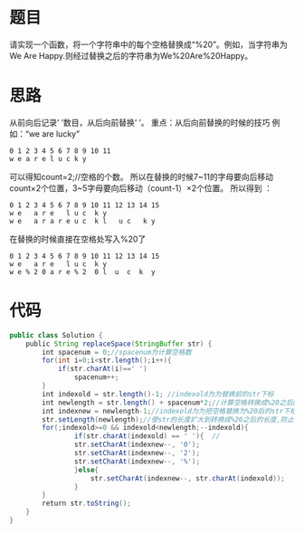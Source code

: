 # 题目

请实现一个函数，将一个字符串中的每个空格替换成“%20”。例如，当字符串为We Are Happy.则经过替换之后的字符串为We%20Are%20Happy。 

# 思路

 从前向后记录‘ ’数目，从后向前替换‘ ’。 重点：从后向前替换的时候的技巧 例如：“we are lucky” 

```
0 1 2 3 4 5 6 7 8 9 10 11
w e a r e l u c k y
```

可以得知count=2;//空格的个数。   所以在替换的时候7~11的字母要向后移动count×2个位置，3~5字母要向后移动（count-1）×2个位置。 所以得到 ：

```
0 1 2 3 4 5 6 7 8 9 10 11 12 13 14 15
w e   a r e   l u c  k y 
w e   a r a r e u c  k l   u c   k y
```

在替换的时候直接在空格处写入%20了

```
0 1 2 3 4 5 6 7 8 9 10 11 12 13 14 15
w e   a r e   l u c  k y 
w e % 2 0 a r e % 2  0 l  u  c  k  y
```

# 代码

```java
public class Solution {
    public String replaceSpace(StringBuffer str) {
        int spacenum = 0;//spacenum为计算空格数
        for(int i=0;i<str.length();i++){
            if(str.charAt(i)==' ')
                spacenum++;
        }
        int indexold = str.length()-1; //indexold为为替换前的str下标
        int newlength = str.length() + spacenum*2;//计算空格转换成%20之后的str长度
        int indexnew = newlength-1;//indexold为为把空格替换为%20后的str下标
        str.setLength(newlength);//使str的长度扩大到转换成%20之后的长度,防止下标越界
        for(;indexold>=0 && indexold<newlength;--indexold){ 
                if(str.charAt(indexold) == ' '){  //
                str.setCharAt(indexnew--, '0');
                str.setCharAt(indexnew--, '2');
                str.setCharAt(indexnew--, '%');
                }else{
                    str.setCharAt(indexnew--, str.charAt(indexold));
                }
        }
        return str.toString();
    }
}
```



